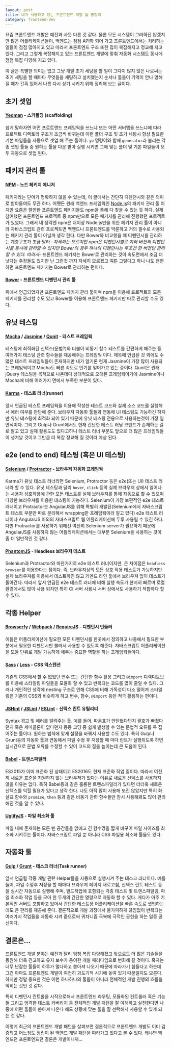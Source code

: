 ```yaml
---
layout: post
title: 내가 사용하고 있는 프론트엔드 개발 툴 총정리
category: frontend-dev
---
```


요즘 프론트엔드 개발은 예전과 사뭇 다른 것 같다. 물론 모든 시스템이 그러하진 않겠지만 많은 어플리케이션들이, 백엔드는 점점 API화 되어 가고 프론트엔드에서는 처리하는 일들이 점점 많아지고 있고 따라서 프론트엔드 구조 또한 많이 복잡해지고 정교해 지고 있다.
그리고 그렇게 복잡해지고 있는 프론트엔드 개발에 맞춰 자동화 시스템도 동시에 점점 복잡 다양해 지고 있다.

이 글은 특별한 의미는 없고 그냥 개발 초기 세팅을 할 일이 그다지 많지 않은 나로써는 초기 세팅을 할 때마다 무엇들을 세팅하고 설치했는지 순서나 툴들이 기억이 안나 멍해질 때가 간혹 있어서 나름 다시 상기 시키기 위해 정리해 보는 글이다.

## 초기 셋업
#### <a href='http://yeoman.io/' target='_blank'>Yeoman</a> - 스카폴딩 (scaffolding)
쉽게 말하자면 어떤 프로트엔드 프레임웍을 쓰느냐 또는 어떤 서버앱을 쓰느냐에 따라 프로젝트 디렉토리 구조가 조금씩 바뀌는데 이런 폴더 구조 및 초기 세팅시 항상 필요한 기본 파일들을 자동으로 셋업 해 주는 툴이다. `yo` 명령어와 함께 `generator`라 불리는 각종 셋업 툴들 중 원하는 툴을 다운 받아 실행 시키면 그에 맞는 폴더 및 기본 파일들이 모두 자동으로 셋업 된다.

## 패키지 관리 툴
#### <a href="https://www.npmjs.com/" target="_blank">NPM</a> - 노드 페키지 메니저
페키지라는 단어가 명확하지 않을 수 있는데, 이 글에서는 간단히 디펜던시와 같은 의미로 받아들여도 무관 하다.
어쨋든 원래 백엔드 프레임웍인 <a href="https://nodejs.org/en/" target="_blank">Node.js</a>의 패키지 관리 툴 이지만 요즘은 웬만한 프론트엔드 페키지들도 npm을 통해 다 찾을 수 있는 듯 하다. 실제 참여했던 프론트엔드 프로젝트 중 npm만으로 모든 페키지를 관리해 진행했던 프로젝트가 있었다. 그래서 내 생각엔 npm은 더이상 Node.js만을 위한 페키지 관리 툴이 아니라 자바스크립트 관련 프로젝트면 백엔드나 프론트엔드를 막론하고 거의 필수로 사용되는 페키지 관리 툴이 아닐까 생각 한다.
다만 Bower와 비교했을 때 디펜던시를 관리하는 계층구조가 조금 달라 -*자세히는 모르지만 npm은 디펜던시별로 여러 버전의 디펜던시를 동시에 관리할 수 있지만 Bower의 경우 하나의 디펜던시는 무조건 한 버젼만 관리할 수 있다. 따라서*- 프론트엔드 페키지는 Bower로 관리하는 것이 속도면에서 조금 더 낫다는 주장들도 있지만 난 그런것 까지 자세히 모르겠고 여튼 그렇다고 하니 나도 왠만하면 프론트엔드 페키지는 Bower로 관리하는 편이다.

#### <a href="http://bower.io/" target="_blank">Bower</a> - 프론트엔드 디펜던시 관리 툴
위에서 언급되었지만 프론트엔드 페키지 관리 툴이며 npm을 이용해 프로젝트의 모든 페키지를 관리할 수도 있고 Bower를 이용해 프론트엔드 페키지만 따로 관리할 수도 있다.


## 유닛 테스팅
#### <a href="https://mochajs.org/" target="_blank">Mocha</a> / <a href="http://jasmine.github.io/" target="_blank">Jasmine</a> / <a href="https://qunitjs.com/" target="_blank">Qunit</a> - 테스트 프레임웍
테스팅에 최적화된 신택스(문법?)와 더불어 비동기 함수 테스트를 간편하게 해주는 등 여러가지 테스팅 관련 함수들을 제공해주는 프레임웍 이다. 제목에 언급된 것 외에도 수많은 테스트 프레임웍들이 존재하지만 내가 알기론 현재 Jasmine이 가장 많이 사용되는 프레임웍이고 Mocha도 빠른 속도로 인기를 얻어가고 있는 중이다. Qunit은 원래 jQuery 테스팅을 목적으로 나온데다 상대적으로 오래된 프레임웍이기에 Jasmine이나 Mocha에 비해 여러가지 면에서 부족한 부분이 있다.

#### <a href="http://karma-runner.github.io/" target="_blank">Karma</a> - 테스트 러너(runner)
앞서 언급된 테스트 프레임웍을 이용해 작성한 테스트 코드와 실제 소스 코드를 실행해서 에러 여부를 판단해 준다. 브라우저 자동화 툴들과 연동해 UI 테스팅도 가능하긴 하지만 유닛 테스팅에 최적화 되어 있기 때문에 유닛 테스팅 전용으로 사용하는것이 가장 일반적이다.
그리고 Gulp나 Grunt에서도 현재 간단한 테스트 러닝 코멘드가 존재하는 걸로 알고 있고 실제 활용도도 있다고하니 테스트 러너 부분도 앞으로 더 많은 프레임웍들이 생겨날 것이고 그만큼 더 복잡 정교해 질 것이라 예상 된다.


## e2e (end to end) 테스팅 (혹은 UI 테스팅)
#### <a href="http://docs.seleniumhq.org/" target="_blank">Selenium</a> / <a href="https://angular.github.io/protractor/#/" target="_blank">Protractor</a> - 브라우저 자동화 프레임웍
Karma가 유닛 테스트 러너라면 Selenium, Protractor 등은 e2e(또는 UI) 테스트 러너라 할 수 있다. 유닛 테스팅과 달리 `hover`, `click` 등의 실제 브라우저 상에서 일어나는 사용자 상호작용에 관한 모든 테스트를 실제 브라우져를 통해 자동으로 할 수 있으며 다양한 브라우져를 이용한 테스팅이 가능하다.
Selenium이 가장 보편적인 e2e 테스트 러너이고 Protractor는 AngularJS를 위해 특별히 개발된(Selenium에서 자바스크립트 테스트 부분만 따로 분리해서 wrapping한 프레임웍이라 알고 있다) e2e 테스트 러너이나 AngularJS 이외의 자바스크립트 웹 어플리케이션에 두루 사용될 수 있긴 하다. 다만 Protractor를 사용하기 위해선 여전히 Selenium server가 필요하기 때문에 AngularJS를 사용하지 않는 어플리케이션에서는 대부분 Selenium을 사용하는 것이 좀 더 일반적인 것 같다.

#### <a href="http://phantomjs.org/" target="_blank">PhantomJS</a> - Headless 브라우저 테스트
Selenium과 Protractor와 마찬가지로 e2e 테스트 러너이지만, 큰 차이점은 `headless browser`를 이용한다는 점이다. 즉, 브라우져상의 모든 상호 작용 테스트가 가능하지만 실제 브라우져를 이용해서 테스트하진 않고 커멘드 라인 툴에서 브라우져 없이 테스트가 돌아간다. 따라서 앞서 언급된 e2e 테스트 러너에 비해 실행 속도가 현저히 빠르며 로컬 환경에서도 많이 사용 되지만 특히 CI 서버 사용시 서버 상에서도 사용하기 적합하다 할 수 있다.


## 각종 Helper
#### <a href="http://browserify.org/" target="_blank">Browserfy</a> / <a href="https://webpack.github.io/" target="_blank">Webpack</a> / <a href="http://requirejs.org/" target="_blank">RequireJS</a> - 디펜던시 번들러
이들은 어플리케이션에 필요한 모든 디펜던시를 한곳에서 정의하고 나중에서 필요한 부분에서 필요한 디펜던시만 불러서 사용할 수 있도록 해준다. 자바스크립트 어플리케이션을 모듈 단위로 개발 가능하게 해주는 중요한 역할을 하는 프레임웍들이다.

#### <a href="http://sass-lang.com/" target="_blank">Sass</a> / <a href="http://lesscss.org/#" target="_blank">Less</a> - CSS 익스텐션
기존의 CSS에서 할 수 없었던 변수 또는 간단한 함수 활용 그리고 `@import` 디렉디트브를 이용해 스타일링 파일들을 모듈화 할 수 있고 반복되는 코드를 많이 줄일 수 있다. 그러나 개인적인 생각에 nesting 구조로 인해 CSS에 비해 가독성이 다소 떨어져 스타일링은 기존의 CSS와 비슷하게 하고 변수, 함수, `@import` 등만 적극 활용하는 편이다.

#### <a href="http://jshint.com/" target="_blank">JSHint</a> / <a href="http://www.jslint.com/" target="_blank">JSLint</a> / <a href="http://eslint.org/" target="_blank">ESLint</a> - 신텍스 린트 유틸리티
Syntax 경고 및 에러를 알려주는 툴. 예를 들어, 따옴표가 안닫혔다던지 괄호가 빠졌다던지 혹은 세미콜론이 없다던지 등등 코딩 중 쉽게 발생할 수 있는 문법적 오류를 콕 집어주는 툴이다. 원하는 법칙에 맞게 설정을 바꿔서 사용할 수도 있다. 특히 Gulp나 Grunt등의 자동화 툴과 연동해서 파일 수정 후 저장할 때 마다 린트가 실행되도록 하면 실시간으로 문법 오류를 수정할 수 있어 코드의 질을 높이는데 큰 도움이 된다.

#### <a href="https://babeljs.io/" target="_blank">Babel</a> - 트렌스파일러
ES2015가 이미 표준화 된 상태이고 ES2016도 현재 표준화 작업 중이다. 따라서 여전히 새로운 표준을 지원하지 않는 브라우저가 있다는 이유로 새로운 신텍스를 사용하지 않을 이유는 없다. 특히 Babel등과 같은 훌륭한 트렌스파일러가 있다면 더더욱 새로운 신텍스를 익힐 필요가 있다고 생각 한다. 나도 아직 많이 사용해 보진 않았지만 특히 화살표 함수와 `promise`, `then` 등과 같은 비동기 관련 함수들만 잠시 사용해봐도 많이 편리해진 것을 알 수 있다.

#### <a href="https://github.com/mishoo/UglifyJS" target="_blank">UglifyJS</a> - 파일 최소화 툴
파일 내에 존재하는 모든 빈 공간들을 없애고 긴 함수명을 짧게 바꾸어 파일 사이즈를 최소화 시켜주는 툴이다. 자바스크립트 파일 뿐 아니라 CSS 파일용 최소화 툴들도 있다.


## 자동화 툴
#### <a href="http://gulpjs.com/" target="_blank">Gulp</a> / <a href="http://gruntjs.com/" target="_blank">Grunt</a> - 테스크 러너(Task runner)
앞서 언급될 각종 개발 관련 Helper들을 자동으로 실행시켜 주는 테스크 러너이다. 예를들어, 파일 수정후 저장을 할 때마다 브라우져 페이지 새로고침, 신텍스 린트 테스트 등을 실시간 자동으로 실행해 주며, 빌드작업에 포함되는 각종 테스트 및 트렌스파일링, 파일 최소화 작업 등을 모아 한 두개의 간단한 명령으로 자동화 할 수 있다. 게다가 아주 기본적인 서버도 포함하고 있어서 간단한 테스트용 어플리케이션을 빠른 속도로 셋업하는데도 큰 편리를 제공해 준다.
결론적으로 개발 과정에서 불가피하게 끊임없이 반복되는 여러가지 작업들을 자동화 시켜 줌으로써 귀차니즘 극복에 극적인 공헌을 하는 일등 공신이다.

## 결론은...
프론트엔드 개발 분야는 예전과 달리 엄청 복잡 다양해졌고 앞으로도 더 많은 기술들을 동원해 더욱 견고하고 유지 보수가 용이한 개발 페러다임으로 변화해 갈 것이다. 혹자는 너무 난잡한 툴들이 하루가 멀다하고 쏟아져 나오기 때문에 따라가기 힘들다고 하는데 그건 아마도 프론트엔드 개발이 여전히 과도기적 시기에 놓여 있기 때문일지도 모른다. 하지만 정말 중요한 것은 이런 하나하나의 툴들이 아니라 전체적인 개발 진행의 흐름을 익히는 것인 것 같다.

특히 디펜던시 컨트롤을 시작으로해서 프론트엔드 라우팅, 모듈화된 컨트롤러 혹은 기능들 그리고 엄격한 테스트 커버리지 등 전체적인 개발 패턴을 잘 이해하고 실천한다면 나중에 어떤 툴들이 쏟아져 나온다 해도 상황에 맞는 툴을 잘 선택해서 사용할 수 있게 되는 것 같다.

이렇게 최근의 프론트엔드 개발 패턴을 살펴보면 결론적으로 프론트엔드 개발도 이미 검증되고 어느정도 정립이 된 백엔드 개발 패턴을 따라가고 있다고 볼 수 있다.
왜냐면 백엔드던 프론트엔드던 결론은 개발이니까...
